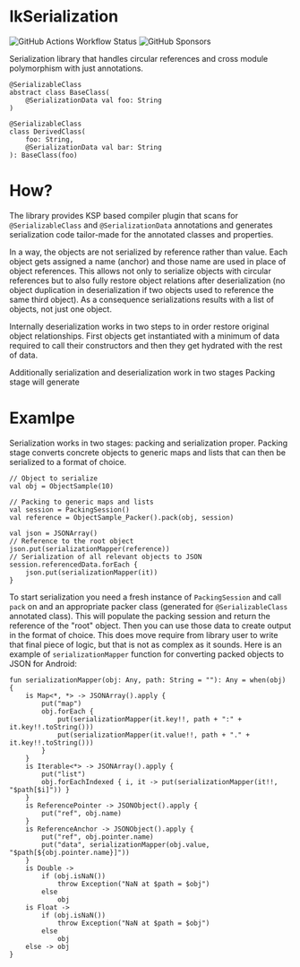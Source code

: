 # IkSerialization
![GitHub Actions Workflow Status](https://img.shields.io/github/actions/workflow/status/subchannel13/IkSerialization/test.yml)
![GitHub Sponsors](https://img.shields.io/github/sponsors/subchannel13)

Serialization library that handles circular references and cross module polymorphism with just annotations.
```
@SerializableClass
abstract class BaseClass(
    @SerializationData val foo: String
)

@SerializableClass
class DerivedClass(
    foo: String,
    @SerializationData val bar: String
): BaseClass(foo)
```

# How?

The library provides KSP based compiler plugin that scans for `@SerializableClass` and `@SerializationData` annotations and generates serialization code tailor-made for the annotated classes and properties.

In a way, the objects are not serialized by reference rather than value. Each object gets assigned a name (anchor) and those name are used in place of object references. This allows not only to serialize objects with circular references but to also fully restore object relations after deserialization (no object duplication in deserialization if two objects used to reference the same third object). As a consequence serializations results with a list of objects, not just one object.

Internally deserialization works in two steps to in order restore original object relationships. First objects get instantiated with a minimum of data required to call their constructors and then they get hydrated with the rest of data.


Additionally serialization and deserialization work in two stages
 Packing stage will generate

# Examlpe

Serialization works in two stages: packing and serialization proper. Packing stage converts concrete objects to generic maps and lists that can then be serialized to a format of choice.

```
// Object to serialize
val obj = ObjectSample(10)

// Packing to generic maps and lists
val session = PackingSession()
val reference = ObjectSample_Packer().pack(obj, session)

val json = JSONArray()
// Reference to the root object
json.put(serializationMapper(reference))
// Serialization of all relevant objects to JSON
session.referencedData.forEach {
    json.put(serializationMapper(it))
}
```

To start serialization you need a fresh instance of `PackingSession` and call `pack` on and an appropriate packer class (generated for `@SerializableClass` annotated class). This will populate the packing session and return the reference of the "root" object. Then you can use those data to create output in the format of choice. This does move require from library user to write that final piece of logic, but that is not as complex as it sounds. Here is an example of `serializationMapper` function for converting packed objects to JSON for Android:


```
fun serializationMapper(obj: Any, path: String = ""): Any = when(obj) {
    is Map<*, *> -> JSONArray().apply {
        put("map")
        obj.forEach {
            put(serializationMapper(it.key!!, path + ":" + it.key!!.toString()))
            put(serializationMapper(it.value!!, path + "." + it.key!!.toString()))
        }
    }
    is Iterable<*> -> JSONArray().apply {
        put("list")
        obj.forEachIndexed { i, it -> put(serializationMapper(it!!, "$path[$i]")) }
    }
    is ReferencePointer -> JSONObject().apply {
        put("ref", obj.name)
    }
    is ReferenceAnchor -> JSONObject().apply {
        put("ref", obj.pointer.name)
        put("data", serializationMapper(obj.value, "$path[${obj.pointer.name}]"))
    }
    is Double ->
        if (obj.isNaN())
            throw Exception("NaN at $path = $obj")
        else
            obj
    is Float ->
        if (obj.isNaN())
            throw Exception("NaN at $path = $obj")
        else
            obj
    else -> obj
}
```
